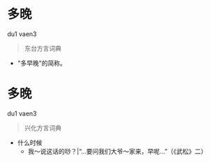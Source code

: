 # 多晚
du1 vaen3
> 东台方言词典
- "多早晚"的简称。

# 多晚
du1 vaen3
> 兴化方言词典
- 什么时候
  - 我～说这话的唦？|“…要问我们大爷～家来，早呢…”（《武松》二）
